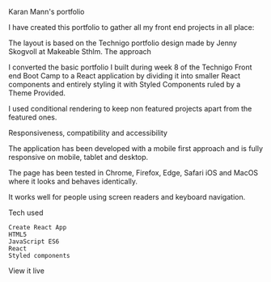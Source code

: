 Karan Mann's portfolio

I have created this portfolio to gather all my front end projects in all place:
<!-- 
    the 20 applications I built during the 24 weeks of the Fall 2020 edition of the Technigo Remote Front End Boot Camp
    all applications created after the Boot Camp -->

The layout is based on the Technigo portfolio design made by Jenny Skogvoll at Makeable Sthlm.
The approach

I converted the basic portfolio I built during week 8 of the Technigo Front end Boot Camp to a React application by dividing it into smaller React components and entirely styling it with Styled Components ruled by a Theme Provided.

I used conditional rendering to keep non featured projects apart from the featured ones.

Responsiveness, compatibility and accessibility

The application has been developed with a mobile first approach and is fully responsive on mobile, tablet and desktop.

The page has been tested in Chrome, Firefox, Edge, Safari iOS and MacOS where it looks and behaves identically.

It works well for people using screen readers and keyboard navigation.

Tech used

    Create React App
    HTML5
    JavaScript ES6
    React
    Styled components

View it live

